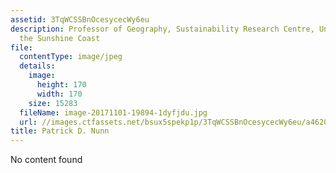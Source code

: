 ```yaml
---
assetid: 3TqWCSSBnOcesycecWy6eu
description: Professor of Geography, Sustainability Research Centre, University of
  the Sunshine Coast
file:
  contentType: image/jpeg
  details:
    image:
      height: 170
      width: 170
    size: 15283
  fileName: image-20171101-19894-1dyfjdu.jpg
  url: //images.ctfassets.net/bsux5spekp1p/3TqWCSSBnOcesycecWy6eu/a46203b79fd65117c7ce0ab1fa3b289b/image-20171101-19894-1dyfjdu.jpg
title: Patrick D. Nunn
---
```

No content found